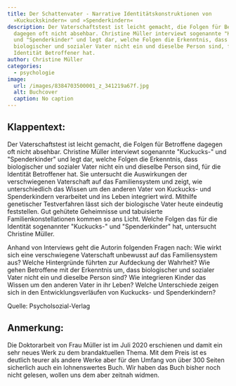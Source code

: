 ```yaml
---
title: Der Schattenvater - Narrative Identitätskonstruktionen von
  »Kuckuckskindern« und »Spenderkindern«
description: Der Vaterschaftstest ist leicht gemacht, die Folgen für Betroffene
  dagegen oft nicht absehbar. Christine Müller interviewt sogenannte "Kuckucks-"
  und "Spenderkinder" und legt dar, welche Folgen die Erkenntnis, dass
  biologischer und sozialer Vater nicht ein und dieselbe Person sind, für die
  Identität Betroffener hat.
author: Christine Müller
categories:
  - psychologie
image:
  url: /images/8384703500001_z_341219a67f.jpg
  alt: Buchcover
  caption: No caption
---
```

## Klappentext:
Der Vaterschaftstest ist leicht gemacht, die Folgen für Betroffene dagegen oft nicht absehbar. Christine Müller interviewt sogenannte "Kuckucks-" und "Spenderkinder" und legt dar, welche Folgen die Erkenntnis, dass biologischer und sozialer Vater nicht ein und dieselbe Person sind, für die Identität Betroffener hat. Sie untersucht die Auswirkungen der verschwiegenen Vaterschaft auf das Familiensystem und zeigt, wie unterschiedlich das Wissen um den anderen Vater von Kuckucks- und Spenderkindern verarbeitet und ins Leben integriert wird. Mithilfe genetischer Testverfahren lässt sich der biologische Vater heute eindeutig feststellen. Gut gehütete Geheimnisse und tabuisierte Familienkonstellationen kommen so ans Licht. Welche Folgen das für die Identität sogenannter "Kuckucks-" und "Spenderkinder" hat, untersucht Christine Müller.

Anhand von Interviews geht die Autorin folgenden Fragen nach: Wie wirkt sich eine verschwiegene Vaterschaft unbewusst auf das Familiensystem aus? Welche Hintergründe führten zur Aufdeckung der Wahrheit? Wie gehen Betroffene mit der Erkenntnis um, dass biologischer und sozialer Vater nicht ein und dieselbe Person sind? Wie integrieren Kinder das Wissen um den anderen Vater in ihr Leben? Welche Unterschiede zeigen sich in den Entwicklungsverläufen von Kuckucks- und Spenderkindern?

Quelle: Psycholsozial-Verlag

## Anmerkung:
Die Doktorarbeit von Frau Müller ist im Juli 2020 erschienen und damit ein sehr neues Werk zu dem brandaktuellen Thema. Mit dem Preis ist es deutlich teurer als andere Werke aber für den Umfang von über 300 Seiten sicherlich auch ein lohnenswertes Buch. Wir haben das Buch bisher noch nicht gelesen, wollen uns dem aber zeitnah widmen.
